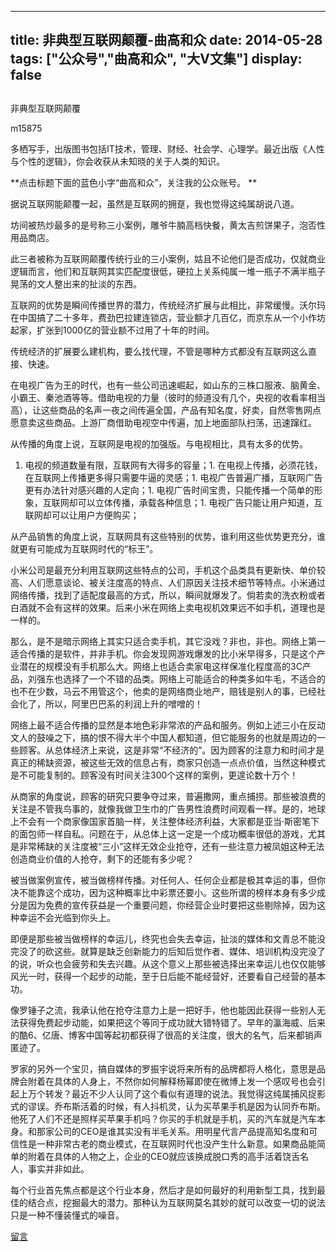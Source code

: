 
---
title:   非典型互联网颠覆-曲高和众
date: 2014-05-28
tags: ["公众号","曲高和众", "大V文集"]
display: false
---


## 



非典型互联网颠覆




m15875




多栖写手，出版图书包括IT技术，管理、财经、社会学、心理学。最近出版《人性与个性的逻辑》，你会收获从未知晓的关于人类的知识。


**点击标题下面的蓝色小字“曲高和众”，关注我的公众账号。 **

 

据说互联网能颠覆一起，虽然是互联网的拥趸，我也觉得这纯属胡说八道。

 

坊间被热炒最多的是号称三小案例，雕爷牛腩高档快餐，黄太吉煎饼果子，泡否性用品商店。

此三者被称为互联网颠覆传统行业的三小案例，姑且不论他们是否成功，仅就商业逻辑而言，他们和互联网其实匹配度很低，硬拉上关系纯属一堆一瓶子不满半瓶子晃荡的文人整出来的扯淡的东西。

 

互联网的优势是瞬间传播世界的潜力，传统经济扩展与此相比，非常缓慢。沃尔玛在中国搞了二十多年，费劲巴拉建连锁店，营业额才几百亿，而京东从一个小作坊起家，扩张到1000亿的营业额不过用了十年的时间。

 

传统经济的扩展要么建机构，要么找代理，不管是哪种方式都没有互联网这么直接、快速。

在电视广告为王的时代，也有一些公司迅速崛起，如山东的三株口服液、脑黄金、小霸王、秦池酒等等。借助电视的力量（彼时的频道没有几个，央视的收看率相当高），让这些商品的名声一夜之间传遍全国，产品有知名度，好卖，自然零售网点愿意卖这些商品。上游厂商借助电视空中传遍，加上地面部队扫荡，迅速蹿红。

 

从传播的角度上说，互联网是电视的加强版。与电视相比，具有太多的优势。
1. 电视的频道数量有限，互联网有大得多的容量；1. 在电视上传播，必须花钱，在互联网上传播更多得只需要牛逼的灵感；1. 电视广告普遍广播，互联网广告更有办法针对感兴趣的人定向；1. 电视广告时间宝贵，只能传播一个简单的形象，互联网却可以立体传播，承载各种信息；1. 电视广告只能让用户知道，互联网却可以让用户方便购买；
 

从产品销售的角度上说，互联网具有这些特别的优势，谁利用这些优势更充分，谁就更有可能成为互联网时代的“标王”。

 

小米公司是最充分利用互联网这些特点的公司，手机这个品类具有更新快、单价较高、人们愿意谈论、被关注度高的特点、人们原因关注技术细节等特点。小米通过网络传播，找到了适配度最高的方式，所以，瞬间就爆发了。倘若卖的洗衣粉或者白酒就不会有这样的效果。后来小米在网络上卖电视机效果远不如手机，道理也是一样的。

 

那么，是不是暗示网络上其实只适合卖手机，其它没戏？非也，非也。网络上第一适合传播的是软件，并非手机。你会发现网游戏爆发的比小米早得多，只是这个产业潜在的规模没有手机那么大。网络上也适合卖家电这样保准化程度高的3C产品，刘强东也选择了一个不错的品类。网络上可能适合的种类多如牛毛，不适合的也不在少数，马云不用管这个，他卖的是网络商业地产，赔钱是别人的事，已经社会化了，所以，阿里巴巴系的利润上升的噌噌的！

 

网络上最不适合传播的显然是本地色彩非常浓的产品和服务。例如上述三小在反动文人的鼓噪之下，搞的恨不得大半个中国人都知道，但它能服务的也就是周边的一些顾客。从总体经济上来说，这是非常“不经济的”。因为顾客的注意力和时间才是真正的稀缺资源，被这些无效的信息占有，商家只创造一点点价值，当然这种模式是不可能复制的。顾客没有时间关注300个这样的案例，更遑论数十万个！

 

从商家的角度说，顾客的研究只要争夺过来，普遍撒网，重点捕捞。那些被浪费的关注是不管我鸟事的，就像我做卫生巾的广告男性浪费时间观看一样。是的，地球上不会有一个商家像国家首脑一样，关注整体经济利益，大家都是亚当·斯密笔下的面包师一样自私。问题在于，从总体上这一定是一个成功概率很低的游戏，尤其是非常稀缺的关注度被“三小”这样无效企业抢夺，还有一些注意力被凤姐这种无法创造商业价值的人抢夺，剩下的还能有多少呢？

 

被当做案例宣传，被当做榜样传播。对任何人、任何企业都是极其幸运的事，但你决不能靠这个成功，因为这种概率比中彩票还要小。这些所谓的榜样本身有多少成分是因为免费的宣传获益是一个重要问题，你经营企业时要把这些剔除掉，因为这种幸运不会光临到你头上。

 

即便是那些被当做榜样的幸运儿，终究也会失去幸运，扯淡的媒体和文青总不能没完没了的砍这些。就算是缺乏创新能力的后知后觉作者、媒体、培训机构没完没了的说，听众也会疲劳和失去兴趣。从这个意义上那些被选择出来幸运儿也仅仅能够风光一时，获得一个起步的动能，至于日后能不能经营好，还要看自己经营的基本功。

 

像罗锤子之流，我承认他在抢夺注意力上是一把好手，他也能因此获得一些别人无法获得免费起步动能，如果把这个等同于成功就大错特错了。早年的瀛海威、后来的酷6、亿唐、博客中国等起初都获得了很高的关注度，很大的名气，后来都销声匿迹了。

 

罗家的另外一个宝贝，搞自媒体的罗振宇说将来所有的品牌都将人格化，意思是品牌会附着在具体的人身上，不然你如何解释杨幂即使在微博上发一个感叹号也会引起上万个转发？最近不少人认同了这个看似有道理的说法。我觉得这纯属捕风捉影式的谬误。乔布斯活着的时候，有人抖机灵，认为买苹果手机是因为认同乔布斯。他死了人们不还是照样买苹果手机吗？你买的手机就是手机，买的汽车就是汽车本身。和那家公司的CEO是谁其实没有半毛关系。用明星代言产品提高知名度和可信性是一种非常古老的商业模式，在互联网时代也没产生什么新意。如果商品能简单的附着在具体的人物之上，企业的CEO就应该换成脱口秀的高手活着饶舌名人，事实并非如此。

 

每个行业首先焦点都是这个行业本身，然后才是如何最好的利用新型工具，找到最佳的结合点，挖掘最大的潜力。那种认为互联网莫名其妙的就可以改变一切的说法只是一种不懂装懂式的噪音。











[留言](javascript:;)


